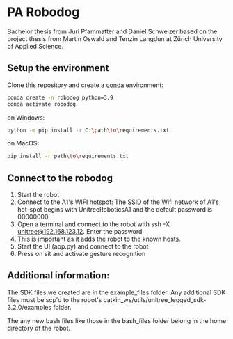# PA Robodog
Bachelor thesis from Juri Pfammatter and Daniel Schweizer based on the project thesis from Martin Oswald and Tenzin Langdun at Zürich University of Applied Science.

## Setup the environment
Clone this repository and create a [conda](https://docs.conda.io/projects/conda/en/latest/user-guide/install/index.html) environment:

````bash
conda create -n robodog python=3.9
conda activate robodog

````
on Windows:
````bash
python -m pip install -r C:\path\to\requirements.txt
````

on MacOS:
````bash
pip install -r path\to\requirements.txt
````

## Connect to the robodog

1. Start the robot
2. Connect to the A1's WIFI hotspot: The SSID of the Wifi network of A1's hot-spot begins with UnitreeRoboticsA1 and the default password is 00000000.
3. Open a terminal and connect to the robot with ssh -X unitree@192.168.123.12. Enter the password 
4. This is important as it adds the robot to the known hosts.
5. Start the UI (app.py) and connect to the robot
6. Press on sit and activate gesture recognition

## Additional information:

The SDK files we created are in the example_files folder. Any additional SDK files must be scp'd to the robot's catkin_ws/utils/unitree_legged_sdk-3.2.0/examples folder.

The any new bash files like those in the bash_files folder belong in the home directory of the robot.
